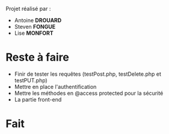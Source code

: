 Projet réalisé par :
- Antoine __DROUARD__
- Steven __FONGUE__
- Lise __MONFORT__

# Reste à faire #
- Finir de tester les requêtes (testPost.php, testDelete.php et testPUT.php)
- Mettre en place l'authentification
- Mettre les méthodes en @access protected pour la sécurité
- La partie front-end

# Fait #
